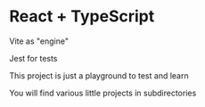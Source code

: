 # React + TypeScript 

Vite as "engine"

Jest for tests



This project is just a playground to test and learn

You will find various little projects in subdirectories

